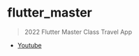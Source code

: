 # flutter_master

> 2022 Flutter Master Class Travel App 

- [Youtube](https://www.youtube.com/watch?v=x4DydJKVvQk&list=WL&index=1&t=5468s)

